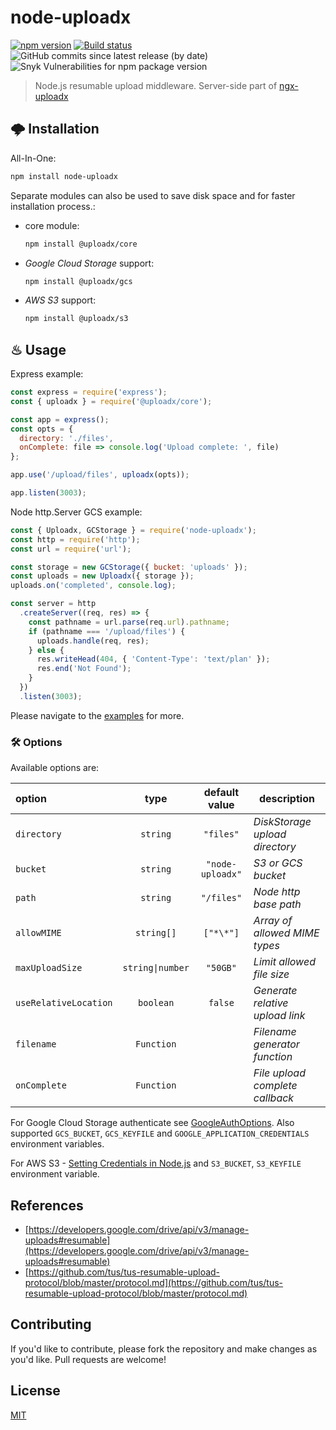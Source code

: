 # node-uploadx

[![npm version][npm-image]][npm-url] [![Build status][gha-image]][gha-url]
![GitHub commits since latest release (by date)](https://img.shields.io/github/commits-since/kukhariev/node-uploadx/latest) ![Snyk Vulnerabilities for npm package version](https://img.shields.io/snyk/vulnerabilities/npm/node-uploadx)

> Node.js resumable upload middleware.
> Server-side part of [ngx-uploadx](https://github.com/kukhariev/ngx-uploadx)

## 🌩 Installation

All-In-One:

```sh
npm install node-uploadx
```

Separate modules can also be used to save disk space and for faster installation process.:

- core module:

  ```sh
  npm install @uploadx/core
  ```

- _Google Cloud Storage_ support:

  ```sh
  npm install @uploadx/gcs
  ```

- _AWS S3_ support:

  ```sh
  npm install @uploadx/s3
  ```

## ♨ Usage

Express example:

```js
const express = require('express');
const { uploadx } = require('@uploadx/core');

const app = express();
const opts = {
  directory: './files',
  onComplete: file => console.log('Upload complete: ', file)
};

app.use('/upload/files', uploadx(opts));

app.listen(3003);
```

Node http.Server GCS example:

```js
const { Uploadx, GCStorage } = require('node-uploadx');
const http = require('http');
const url = require('url');

const storage = new GCStorage({ bucket: 'uploads' });
const uploads = new Uploadx({ storage });
uploads.on('completed', console.log);

const server = http
  .createServer((req, res) => {
    const pathname = url.parse(req.url).pathname;
    if (pathname === '/upload/files') {
      uploads.handle(req, res);
    } else {
      res.writeHead(404, { 'Content-Type': 'text/plan' });
      res.end('Not Found');
    }
  })
  .listen(3003);
```

Please navigate to the [examples](examples) for more.

### 🛠 Options

Available options are:

| option                |       type       |  default value   | description                     |
| :-------------------- | :--------------: | :--------------: | ------------------------------- |
| `directory`           |     `string`     |    `"files"`     | _DiskStorage upload directory_  |
| `bucket`              |     `string`     | `"node-uploadx"` | _S3 or GCS bucket_              |
| `path`                |     `string`     |    `"/files"`    | _Node http base path_           |
| `allowMIME`           |    `string[]`    |    `["*\*"]`     | _Array of allowed MIME types_   |
| `maxUploadSize`       | `string\|number` |     `"50GB"`     | _Limit allowed file size_       |
| `useRelativeLocation` |    `boolean`     |     `false`      | _Generate relative upload link_ |
| `filename`            |    `Function`    |                  | _Filename generator function_   |
| `onComplete`          |    `Function`    |                  | _File upload complete callback_ |

For Google Cloud Storage authenticate see [GoogleAuthOptions](https://github.com/googleapis/google-auth-library-nodejs/blob/04dae9c271f0099025188489c61fd245d482832b/src/auth/googleauth.ts#L62). Also supported `GCS_BUCKET`, `GCS_KEYFILE` and `GOOGLE_APPLICATION_CREDENTIALS` environment variables.

For AWS S3 - [Setting Credentials in Node.js](https://docs.aws.amazon.com/en_us/sdk-for-javascript/v2/developer-guide/setting-credentials-node.html) and `S3_BUCKET`, `S3_KEYFILE` environment variable.

## References

- [https://developers.google.com/drive/api/v3/manage-uploads#resumable](https://developers.google.com/drive/api/v3/manage-uploads#resumable)
- [https://github.com/tus/tus-resumable-upload-protocol/blob/master/protocol.md](https://github.com/tus/tus-resumable-upload-protocol/blob/master/protocol.md)

## Contributing

If you'd like to contribute, please fork the repository and make changes as you'd like.
Pull requests are welcome!

## License

[MIT](LICENSE)

[npm-image]: https://img.shields.io/npm/v/node-uploadx.svg
[npm-url]: https://www.npmjs.com/package/node-uploadx
[gha-image]: https://github.com/kukhariev/node-uploadx/workflows/CI/badge.svg
[gha-url]: https://github.com/kukhariev/node-uploadx
